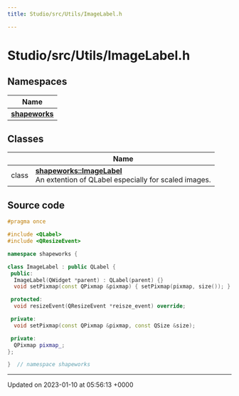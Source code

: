 ```yaml
---
title: Studio/src/Utils/ImageLabel.h

---
```


# Studio/src/Utils/ImageLabel.h



## Namespaces

| Name           |
| -------------- |
| **[shapeworks](../Namespaces/namespaceshapeworks.md)**  |

## Classes

|                | Name           |
| -------------- | -------------- |
| class | **[shapeworks::ImageLabel](../Classes/classshapeworks_1_1ImageLabel.md)** <br>An extention of QLabel especially for scaled images.  |




## Source code

```cpp
#pragma once

#include <QLabel>
#include <QResizeEvent>

namespace shapeworks {

class ImageLabel : public QLabel {
 public:
  ImageLabel(QWidget *parent) : QLabel(parent) {}
  void setPixmap(const QPixmap &pixmap) { setPixmap(pixmap, size()); }

 protected:
  void resizeEvent(QResizeEvent *reisze_event) override;

 private:
  void setPixmap(const QPixmap &pixmap, const QSize &size);

 private:
  QPixmap pixmap_;
};

}  // namespace shapeworks
```


-------------------------------

Updated on 2023-01-10 at 05:56:13 +0000
